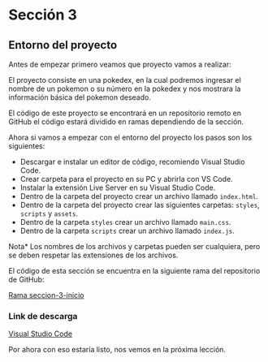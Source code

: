 # Sección 3
## Entorno del proyecto

Antes de empezar primero veamos que proyecto vamos a realizar:

El proyecto consiste en una pokedex, en la cual podremos ingresar el nombre de un pokemon o su número en la pokedex y nos mostrara la información básica del pokemon deseado.

El código de este proyecto se encontrará en un repositorio remoto en GitHub el código estará dividido en ramas dependiendo de la sección.

Ahora si vamos a empezar con el entorno del proyecto los pasos son los siguientes: 
- Descargar e instalar un editor de código, recomiendo Visual Studio Code.
- Crear carpeta para el proyecto en su PC y abrirla con VS Code.
- Instalar la extensión Live Server en su Visual Studio Code.
- Dentro de la carpeta del proyecto crear un archivo llamado `index.html`.
- Dentro de la carpeta del proyecto crear las siguientes carpetas: `styles`, `scripts` y `assets`.
- Dentro de la carpeta `styles` crear un archivo llamado `main.css`.
- Dentro de la carpeta `scripts` crear un archivo llamado `index.js`.

Nota* Los nombres de los archivos y carpetas pueden ser cualquiera, pero se deben respetar las extensiones de los archivos.

El código de esta sección se encuentra en la siguiente rama del repositorio de GitHub:

[Rama seccion-3-inicio](https://github.com/Oniel1721/proyecto-ajax-pokedex/tree/seccion-3-inicio)

### Link de descarga
[Visual Studio Code](https://code.visualstudio.com/Download)

Por ahora con eso estaría listo, nos vemos en la próxima lección.
